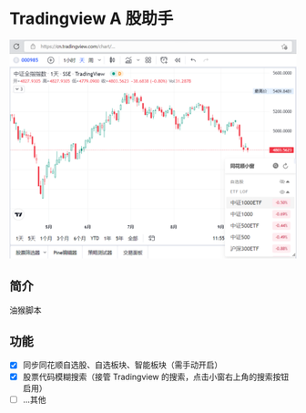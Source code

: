 # Tradingview A 股助手

![截图](https://github.com/xiaopc/tradingview-ashare/blob/main/docs/screenshot.png)

## 简介

油猴脚本

## 功能

- [x] 同步同花顺自选股、自选板块、智能板块（需手动开启）
- [x] 股票代码模糊搜索（接管 Tradingview 的搜索，点击小窗右上角的搜索按钮启用）
- [ ] ...其他
